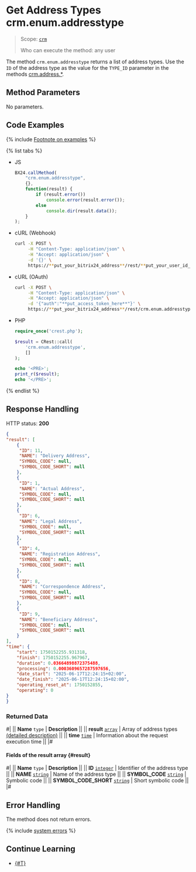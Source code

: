 # Get Address Types crm.enum.addresstype

> Scope: [`crm`](../../../scopes/permissions.md)
>
> Who can execute the method: any user

The method `crm.enum.addresstype` returns a list of address types. Use the `ID` of the address type as the value for the `TYPE_ID` parameter in the methods [crm.address.*](../../requisites/addresses/index.md).

## Method Parameters

No parameters.

## Code Examples

{% include [Footnote on examples](../../../../_includes/examples.md) %}

{% list tabs %}

- JS

    ```js
    BX24.callMethod(
        "crm.enum.addresstype",
        {},
        function(result) {
            if (result.error())
                console.error(result.error());
            else
                console.dir(result.data());
        }
    );
    ```

- cURL (Webhook)

    ```bash
    curl -X POST \
         -H "Content-Type: application/json" \
         -H "Accept: application/json" \
         -d '{}' \
         https://**put_your_bitrix24_address**/rest/**put_your_user_id_here**/**put_your_webhook_here**/crm.enum.addresstype
    ```

- cURL (OAuth)

    ```bash
    curl -X POST \
         -H "Content-Type: application/json" \
         -H "Accept: application/json" \
         -d '{"auth":"**put_access_token_here**"}' \
         https://**put_your_bitrix24_address**/rest/crm.enum.addresstype
    ```

- PHP

    ```php
    require_once('crest.php');

    $result = CRest::call(
        'crm.enum.addresstype',
        []
    );

    echo '<PRE>';
    print_r($result);
    echo '</PRE>';
    ```

{% endlist %}

## Response Handling

HTTP status: **200**

```json
{
"result": [
    {
     "ID": 11,
     "NAME": "Delivery Address",
     "SYMBOL_CODE": null,
     "SYMBOL_CODE_SHORT": null
    },
    {
     "ID": 1,
     "NAME": "Actual Address",
     "SYMBOL_CODE": null,
     "SYMBOL_CODE_SHORT": null
    },
    {
     "ID": 6,
     "NAME": "Legal Address",
     "SYMBOL_CODE": null,
     "SYMBOL_CODE_SHORT": null
    },
    {
     "ID": 4,
     "NAME": "Registration Address",
     "SYMBOL_CODE": null,
     "SYMBOL_CODE_SHORT": null
    },
    {
     "ID": 8,
     "NAME": "Correspondence Address",
     "SYMBOL_CODE": null,
     "SYMBOL_CODE_SHORT": null
    },
    {
     "ID": 9,
     "NAME": "Beneficiary Address",
     "SYMBOL_CODE": null,
     "SYMBOL_CODE_SHORT": null
    }
],
"time": {
    "start": 1750152255.931318,
    "finish": 1750152255.967967,
    "duration": 0.03664898872375488,
    "processing": 0.0003609657287597656,
    "date_start": "2025-06-17T12:24:15+02:00",
    "date_finish": "2025-06-17T12:24:15+02:00",
    "operating_reset_at": 1750152855,
    "operating": 0
}
}
```

### Returned Data

#|
|| **Name**
`type` | **Description** ||
|| **result**
[`array`](../../../data-types.md) | Array of address types [(detailed description)](#result) ||
|| **time**
[`time`](../../../data-types.md#time) | Information about the request execution time ||
|#

#### Fields of the result array {#result}

#|
|| **Name**
`type` | **Description** ||
|| **ID**
[`integer`](../../../data-types.md) | Identifier of the address type ||
|| **NAME**
[`string`](../../../data-types.md) | Name of the address type ||
|| **SYMBOL_CODE**
[`string`](../../../data-types.md) | Symbolic code ||
|| **SYMBOL_CODE_SHORT**
[`string`](../../../data-types.md) | Short symbolic code ||
|#

## Error Handling

The method does not return errors.

{% include [system errors](../../../../_includes/system-errors.md) %}

## Continue Learning

- [{#T}](./index.md)